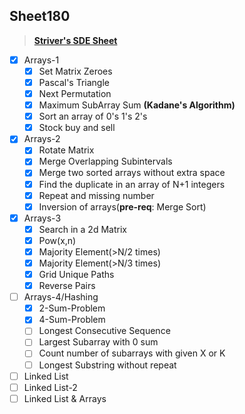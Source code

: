 ## Sheet180

> **[Striver's SDE Sheet](https://takeuforward.org/interviews/strivers-sde-sheet-top-coding-interview-problems/)**

- [x] Arrays-1
  - [x] Set Matrix Zeroes
  - [x] Pascal's Triangle
  - [x] Next Permutation 
  - [x] Maximum SubArray Sum **(Kadane's Algorithm)**
  - [x] Sort an array of 0's 1's 2's
  - [x] Stock buy and sell 

- [x] Arrays-2
  - [x] Rotate Matrix
  - [x] Merge Overlapping Subintervals
  - [x] Merge two sorted arrays without extra space
  - [x] Find the duplicate in an array of N+1 integers
  - [x] Repeat and missing number
  - [x] Inversion of arrays(**pre-req**: Merge Sort)
- [x] Arrays-3
  - [x] Search in a 2d Matrix
  - [x] Pow(x,n)
  - [x] Majority Element(>N/2 times)
  - [x] Majority Element(>N/3 times)
  - [x] Grid Unique Paths
  - [x] Reverse Pairs
- [ ] Arrays-4/Hashing
  - [x] 2-Sum-Problem
  - [x] 4-Sum-Problem
  - [ ] Longest Consecutive Sequence
  - [ ] Largest Subarray with 0 sum
  - [ ] Count number of subarrays with given X or K
  - [ ] Longest Substring without repeat
- [ ] Linked List
- [ ] Linked List-2
- [ ] Linked List & Arrays
